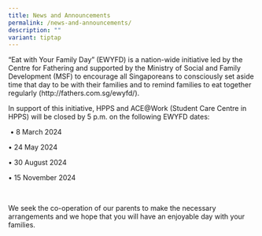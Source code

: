 ```yaml
---
title: News and Announcements
permalink: /news-and-announcements/
description: ""
variant: tiptap
---
```

<p>“Eat with Your Family Day” (EWYFD) is a nation-wide initiative led by
the Centre for Fathering and supported by the Ministry of Social and Family
Development (MSF) to encourage all Singaporeans to consciously set aside
time that day to be with their families and to remind families to eat together
regularly (<a rel="noopener noreferrer nofollow" target="_blank">http://fathers.com.sg/ewyfd/</a>).</p>
<p>In support of this initiative, HPPS and ACE@Work (Student Care Centre
in HPPS) will be closed by 5 p.m. on the following EWYFD dates:</p>
<p>&nbsp;• 8 March 2024</p>
<p>• 24 May 2024</p>
<p>• 30 August 2024</p>
<p>• 15 November 2024</p>
<p>&nbsp;</p>
<p>We seek the co-operation of our parents to make the necessary arrangements
and we hope that you will have an enjoyable day with your families.</p>